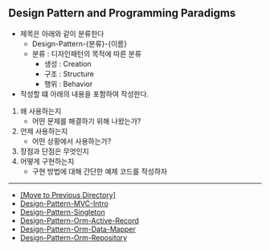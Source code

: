 ## Design Pattern and Programming Paradigms

- 제목은 아래와 같이 분류한다
  - Design-Pattern-{분류}-{이름}
  - 분류 : 디자인패턴의 목적에 따른 분류
    - 생성 : Creation
    - 구조 : Structure
    - 행위 : Behavior
- 작성할 떄 아래의 내용을 포함하여 작성한다.

1. 왜 사용하는지
   - 어떤 문제를 해결하기 위해 나왔는가?
2. 언제 사용하는지
   - 어떤 상황에서 사용하는가?
3. 장점과 단점은 무엇인지
4. 어떻게 구현하는지
   - 구현 방법에 대해 간단한 예제 코드를 작성하자

---

- [[Move to Previous Directory]](../README.md)
- [Design-Pattern-MVC-Intro](./Design-Pattern-MVC-Intro)
- [Design-Pattern-Singleton](./Design-Pattern-Singleton.md)
- [Design-Pattern-Orm-Active-Record](./Design-Pattern-Orm-Active-Record.md)
- [Design-Pattern-Orm-Data-Mapper](./Design-Pattern-Orm-Data-Mapper.md)
- [Design-Pattern-Orm-Repository](./Design-Pattern-Orm-Repository.md)
